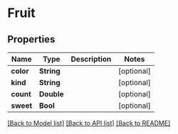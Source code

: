 # Fruit

## Properties
Name | Type | Description | Notes
------------ | ------------- | ------------- | -------------
**color** | **String** |  | [optional] 
**kind** | **String** |  | [optional] 
**count** | **Double** |  | [optional] 
**sweet** | **Bool** |  | [optional] 

[[Back to Model list]](../README.md#documentation-for-models) [[Back to API list]](../README.md#documentation-for-api-endpoints) [[Back to README]](../README.md)


